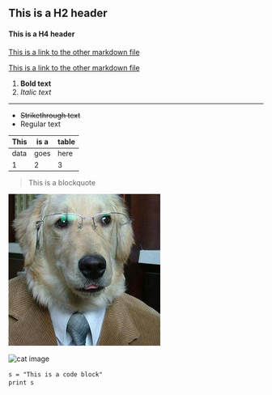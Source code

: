 ## This is a H2 header

#### This is a H4 header

[This is a link to the other markdown file](https://www.youtube.com)

[This is a link to the other markdown file](markdownFile.md)

1. **Bold text**
2. _Italic text_
---
* ~~Strikethrough text~~
* Regular text

This | is a | table
--- | --- | ---
data | goes | here
1 | 2 | 3

> This is a blockquote

![dog image](dog.jpeg)

![cat image](http://www.catster.com/wp-content/uploads/2017/08/A-fluffy-cat-looking-funny-surprised-or-concerned.jpg "Image from web")

```
s = "This is a code block"
print s
```
